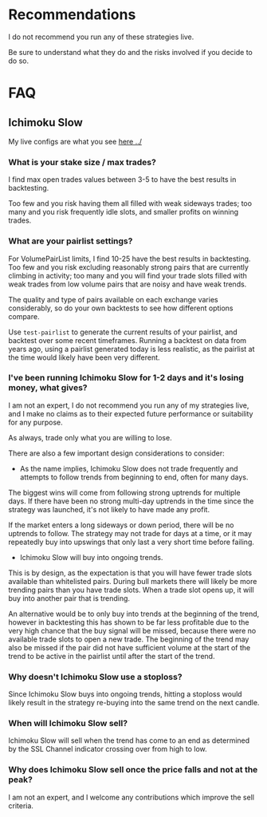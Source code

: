 # Recommendations

I do not recommend you run any of these strategies live. 

Be sure to understand what they do and the risks involved if you decide to do so.

# FAQ

## Ichimoku Slow

My live configs are what you see [here ../](../../../)

### What is your stake size / max trades?

I find max open trades values between 3-5 to have the best results in backtesting.

Too few and you risk having them all filled with weak sideways trades; too many and you risk frequently idle slots, and smaller profits on winning trades.

### What are your pairlist settings?

For VolumePairList limits, I find 10-25 have the best results in backtesting.  Too few and you risk excluding reasonably strong pairs that are currently climbing in activity; too many and you will find your trade slots filled with weak trades from low volume pairs that are noisy and have weak trends.

The quality and type of pairs available on each exchange varies considerably, so do your own backtests to see how different options compare.

Use `test-pairlist` to generate the current results of your pairlist, and backtest over some recent timeframes.  Running a backtest on data from years ago, using a pairlist generated today is less realistic, as the pairlist at the time would likely have been very different.

### I've been running Ichimoku Slow for 1-2 days and it's losing money, what gives?

I am not an expert, I do not recommend you run any of my strategies live, and I make no claims as to their expected future performance or suitability for any purpose. 

As always, trade only what you are willing to lose.

There are also a few important design considerations to consider:

- As the name implies, Ichimoku Slow does not trade frequently and attempts to follow trends from beginning to end, often for many days.

The biggest wins will come from following strong uptrends for multiple days.  If there have been no strong multi-day uptrends in the time since the strategy was launched, it's not likely to have made any profit.

If the market enters a long sideways or down period, there will be no uptrends to follow.  The strategy may not trade for days at a time, or it may repeatedly buy into upswings that only last a very short time before failing.

- Ichimoku Slow will buy into ongoing trends.  

This is by design, as the expectation is that you will have fewer trade slots available than whitelisted pairs.  During bull markets there will likely be more trending pairs than you have trade slots. When a trade slot opens up, it will buy into another pair that is trending.

An alternative would be to only buy into trends at the beginning of the trend, however in backtesting this has shown to be far less profitable due to the very high chance that the buy signal will be missed, because there were no available trade slots to open a new trade.  The beginning of the trend may also be missed if the pair did not have sufficient volume at the start of the trend to be active in the pairlist until after the start of the trend.

### Why doesn't Ichimoku Slow use a stoploss?

Since Ichimoku Slow buys into ongoing trends, hitting a stoploss would likely result in the strategy re-buying into the same trend on the next candle.

### When will Ichimoku Slow sell?

Ichimoku Slow will sell when the trend has come to an end as determined by the SSL Channel indicator crossing over from high to low.

### Why does Ichimoku Slow sell once the price falls and not at the peak?

I am not an expert, and I welcome any contributions which improve the sell criteria.
